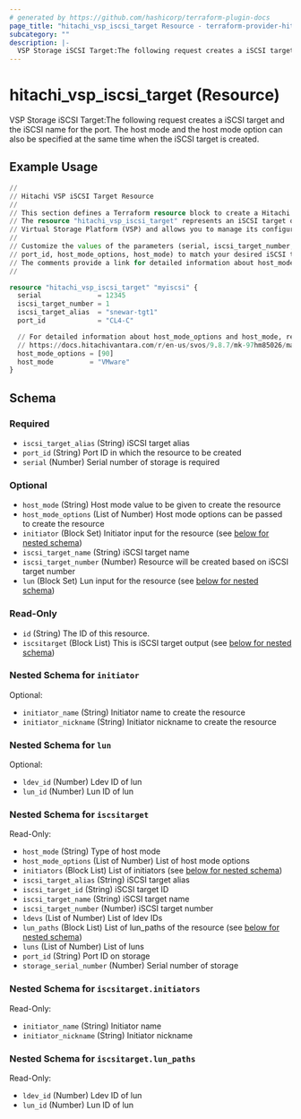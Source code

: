 ```yaml
---
# generated by https://github.com/hashicorp/terraform-plugin-docs
page_title: "hitachi_vsp_iscsi_target Resource - terraform-provider-hitachi"
subcategory: ""
description: |-
  VSP Storage iSCSI Target:The following request creates a iSCSI target and the iSCSI name for the port. The host mode and the host mode option can also be specified at the same time when the iSCSI target is created.
---
```


# hitachi_vsp_iscsi_target (Resource)

VSP Storage iSCSI Target:The following request creates a iSCSI target and the iSCSI name for the port. The host mode and the host mode option can also be specified at the same time when the iSCSI target is created.

## Example Usage

```terraform
//
// Hitachi VSP iSCSI Target Resource
//
// This section defines a Terraform resource block to create a Hitachi VSP iSCSI target.
// The resource "hitachi_vsp_iscsi_target" represents an iSCSI target on a Hitachi
// Virtual Storage Platform (VSP) and allows you to manage its configuration using Terraform.
//
// Customize the values of the parameters (serial, iscsi_target_number, iscsi_target_alias,
// port_id, host_mode_options, host_mode) to match your desired iSCSI target configuration.
// The comments provide a link for detailed information about host_mode_options and host_mode.
//

resource "hitachi_vsp_iscsi_target" "myiscsi" {
  serial              = 12345
  iscsi_target_number = 1
  iscsi_target_alias  = "snewar-tgt1" 
  port_id             = "CL4-C"  

  // For detailed information about host_mode_options and host_mode, refer to:
  // https://docs.hitachivantara.com/r/en-us/svos/9.8.7/mk-97hm85026/managing-logical-volumes/configuring-hosts/host-modes-and-host-mode-options-for-host-facing-host-ports
  host_mode_options = [90]
  host_mode         = "VMware"
}
```

<!-- schema generated by tfplugindocs -->
## Schema

### Required

- `iscsi_target_alias` (String) iSCSI target alias
- `port_id` (String) Port ID in which the resource to be created
- `serial` (Number) Serial number of storage is required

### Optional

- `host_mode` (String) Host mode value to be given to create the resource
- `host_mode_options` (List of Number) Host mode options can be passed to create the resource
- `initiator` (Block Set) Initiator input for the resource (see [below for nested schema](#nestedblock--initiator))
- `iscsi_target_name` (String) iSCSI target name
- `iscsi_target_number` (Number) Resource will be created based on iSCSI target number
- `lun` (Block Set) Lun input for the resource (see [below for nested schema](#nestedblock--lun))

### Read-Only

- `id` (String) The ID of this resource.
- `iscsitarget` (Block List) This is iSCSI target output (see [below for nested schema](#nestedblock--iscsitarget))

<a id="nestedblock--initiator"></a>
### Nested Schema for `initiator`

Optional:

- `initiator_name` (String) Initiator name to create the resource
- `initiator_nickname` (String) Initiator nickname to create the resource


<a id="nestedblock--lun"></a>
### Nested Schema for `lun`

Optional:

- `ldev_id` (Number) Ldev ID of lun
- `lun_id` (Number) Lun ID of lun


<a id="nestedblock--iscsitarget"></a>
### Nested Schema for `iscsitarget`

Read-Only:

- `host_mode` (String) Type of host mode
- `host_mode_options` (List of Number) List of host mode options
- `initiators` (Block List) List of initiators (see [below for nested schema](#nestedblock--iscsitarget--initiators))
- `iscsi_target_alias` (String) iSCSI target alias
- `iscsi_target_id` (String) iSCSI target ID
- `iscsi_target_name` (String) iSCSI target name
- `iscsi_target_number` (Number) iSCSI target number
- `ldevs` (List of Number) List of ldev IDs
- `lun_paths` (Block List) List of lun_paths of the resource (see [below for nested schema](#nestedblock--iscsitarget--lun_paths))
- `luns` (List of Number) List of luns
- `port_id` (String) Port ID on storage
- `storage_serial_number` (Number) Serial number of storage

<a id="nestedblock--iscsitarget--initiators"></a>
### Nested Schema for `iscsitarget.initiators`

Read-Only:

- `initiator_name` (String) Initiator name
- `initiator_nickname` (String) Initiator nickname


<a id="nestedblock--iscsitarget--lun_paths"></a>
### Nested Schema for `iscsitarget.lun_paths`

Read-Only:

- `ldev_id` (Number) Ldev ID of lun
- `lun_id` (Number) Lun ID of lun
